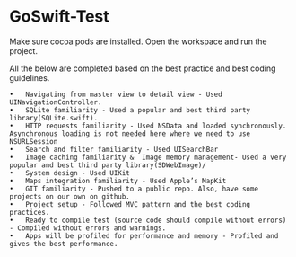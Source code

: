 # GoSwift-Test

Make sure cocoa pods are installed.
Open the workspace and run the project.

All the below are completed based on the best practice and best coding guidelines.

	•	Navigating from master view to detail view - Used UINavigationController.
	•	SQLite familiarity - Used a popular and best third party library(SQLite.swift).
	•	HTTP requests familiarity - Used NSData and loaded synchronously. Asynchronous loading is not needed here where we need to use NSURLSession
	•	Search and filter familiarity - Used UISearchBar
	•	Image caching familiarity &  Image memory management- Used a very popular and best third party library(SDWebImage)/
	•	System design - Used UIKit
	•	Maps integration familiarity - Used Apple’s MapKit
	•	GIT familiarity - Pushed to a public repo. Also, have some projects on our own on github.
	•	Project setup - Followed MVC pattern and the best coding practices.
	•	Ready to compile test (source code should compile without errors) - Compiled without errors and warnings.
	•	Apps will be profiled for performance and memory - Profiled and gives the best performance.

